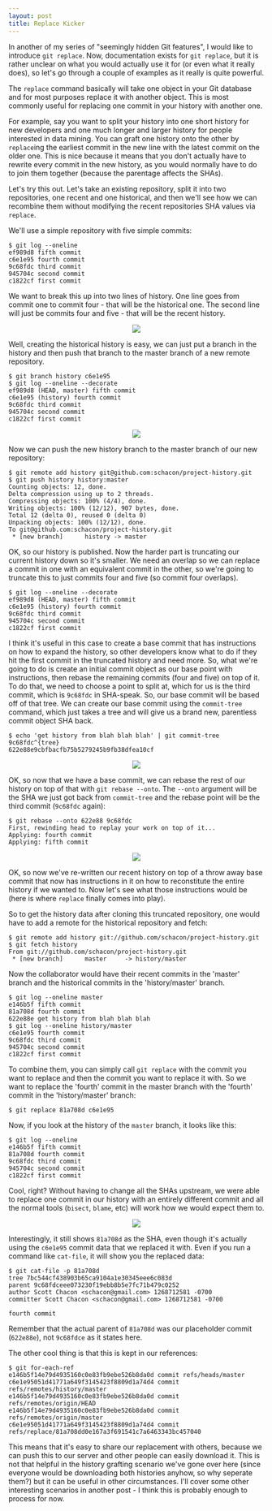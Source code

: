 ```yaml
---
layout: post
title: Replace Kicker
---
```


In another of my series of "seemingly hidden Git features", I would like to
introduce `git replace`.  Now, documentation exists for `git replace`, but it
is rather unclear on what you would actually use it for (or even what it really
does), so let's go through a couple of examples as it really is quite powerful.

The `replace` command basically will take one object in your Git database and
for most purposes replace it with another object.  This is most commonly useful
for replacing one commit in your history with another one.

For example, say you want to split your history into one short history for
new developers and one much longer and larger history for people interested
in data mining.  You can graft one history onto the other by `replace`ing
the earliest commit in the new line with the latest commit on the older one.  This
is nice because it means that you don't actually have to rewrite every commit
in the new history, as you would normally have to do to join them together
(because the parentage affects the SHAs).

Let's try this out.  Let's take an existing repository, split it into two
repositories, one recent and one historical, and then we'll see how we can
recombine them without modifying the recent repositories SHA values via `replace`.

We'll use a simple repository with five simple commits:

	$ git log --oneline
	ef989d8 fifth commit
	c6e1e95 fourth commit
	9c68fdc third commit
	945704c second commit
	c1822cf first commit

We want to break this up into two lines of history.  One line goes from commit
one to commit four - that will be the historical one.  The second line will
just be commits four and five - that will be the recent history.

<center><img src="/images/replace1.png"></center>

Well, creating the historical history is easy, we can just put a branch in the
history and then push that branch to the master branch of a new remote repository.

	$ git branch history c6e1e95
	$ git log --oneline --decorate
	ef989d8 (HEAD, master) fifth commit
	c6e1e95 (history) fourth commit
	9c68fdc third commit
	945704c second commit
	c1822cf first commit

<center><img src="/images/replace2.png"></center>

Now we can push the new history branch to the master branch of our new repository:

	$ git remote add history git@github.com:schacon/project-history.git
	$ git push history history:master
	Counting objects: 12, done.
	Delta compression using up to 2 threads.
	Compressing objects: 100% (4/4), done.
	Writing objects: 100% (12/12), 907 bytes, done.
	Total 12 (delta 0), reused 0 (delta 0)
	Unpacking objects: 100% (12/12), done.
	To git@github.com:schacon/project-history.git
	 * [new branch]      history -> master

OK, so our history is published.  Now the harder part is truncating our current
history down so it's smaller.  We need an overlap so we can replace a commit
in one with an equivalent commit in the other, so we're going to truncate this
to just commits four and five (so commit four overlaps).

	$ git log --oneline --decorate
	ef989d8 (HEAD, master) fifth commit
	c6e1e95 (history) fourth commit
	9c68fdc third commit
	945704c second commit
	c1822cf first commit

I think it's useful in this case to create a base commit that has instructions
on how to expand the history, so other developers know what to do if they
hit the first commit in the truncated history and need more.  So, what we're
going to do is create an initial commit object as our base point with instructions,
then rebase the remaining commits (four and five) on top of it.  To do that,
we need to choose a point to split at, which for us is the third commit, which
is `9c68fdc` in SHA-speak.  So, our base commit will be based off of that tree.
We can create our base commit using the `commit-tree` command, which just takes
a tree and will give us a brand new, parentless commit object SHA back.

	$ echo 'get history from blah blah blah' | git commit-tree 9c68fdc^{tree}
	622e88e9cbfbacfb75b5279245b9fb38dfea10cf

<center><img src="/images/replace3.png"></center>

OK, so now that we have a base commit, we can rebase the rest of our history
on top of that with `git rebase --onto`.  The `--onto` argument will be the
SHA we just got back from `commit-tree` and the rebase point will be the third
commit (`9c68fdc` again):

	$ git rebase --onto 622e88 9c68fdc
	First, rewinding head to replay your work on top of it...
	Applying: fourth commit
	Applying: fifth commit

<center><img src="/images/replace4.png"></center>

OK, so now we've re-written our recent history on top of a throw away base commit
that now has instructions in it on how to reconstitute the entire history if
we wanted to. Now let's see what those instructions would be (here is where
`replace` finally comes into play).

So to get the history data after cloning this truncated repository, one would
have to add a remote for the historical repository and fetch:

	$ git remote add history git://github.com/schacon/project-history.git
	$ git fetch history
	From git://github.com/schacon/project-history.git
	 * [new branch]      master     -> history/master

Now the collaborator would have their recent commits in the 'master' branch
and the historical commits in the 'history/master' branch.

	$ git log --oneline master
	e146b5f fifth commit
	81a708d fourth commit
	622e88e get history from blah blah blah
	$ git log --oneline history/master
	c6e1e95 fourth commit
	9c68fdc third commit
	945704c second commit
	c1822cf first commit

To combine them, you can simply call `git replace` with the commit you want
to replace and then the commit you want to replace it with.  So we want to
replace the 'fourth' commit in the master branch with the 'fourth' commit in
the 'history/master' branch:

	$ git replace 81a708d c6e1e95

Now, if you look at the history of the `master` branch, it looks like this:

	$ git log --oneline
	e146b5f fifth commit
	81a708d fourth commit
	9c68fdc third commit
	945704c second commit
	c1822cf first commit

Cool, right?  Without having to change all the SHAs upstream, we were able to
replace one commit in our history with an entirely different commit and all the
normal tools (`bisect`, `blame`, etc) will work how we would expect them to.

<center><img src="/images/replace5.png"></center>

Interestingly, it still shows `81a708d` as the SHA, even though it's actually
using the `c6e1e95` commit data that we replaced it with.  Even if you run a
command like `cat-file`, it will show you the replaced data:

	$ git cat-file -p 81a708d
	tree 7bc544cf438903b65ca9104a1e30345eee6c083d
	parent 9c68fdceee073230f19ebb8b5e7fc71b479c0252
	author Scott Chacon <schacon@gmail.com> 1268712581 -0700
	committer Scott Chacon <schacon@gmail.com> 1268712581 -0700

	fourth commit

Remember that the actual parent of `81a708d` was our placeholder commit (`622e88e`),
not `9c68fdce` as it states here.

The other cool thing is that this is kept in our references:

	$ git for-each-ref
	e146b5f14e79d4935160c0e83fb9ebe526b8da0d commit	refs/heads/master
	c6e1e95051d41771a649f3145423f8809d1a74d4 commit	refs/remotes/history/master
	e146b5f14e79d4935160c0e83fb9ebe526b8da0d commit	refs/remotes/origin/HEAD
	e146b5f14e79d4935160c0e83fb9ebe526b8da0d commit	refs/remotes/origin/master
	c6e1e95051d41771a649f3145423f8809d1a74d4 commit	refs/replace/81a708dd0e167a3f691541c7a6463343bc457040

This means that it's easy to share our replacement with others, because we can
push this to our server and other people can easily download it.  This is not that
helpful in the history grafting scenario we've gone over here (since everyone
would be downloading both histories anyhow, so why seperate them?) but it can
be useful in other circumstances.  I'll cover some other interesting scenarios
in another post - I think this is probably enough to process for now.


